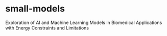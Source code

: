 # small-models
Exploration of AI and Machine Learning Models in Biomedical Applications with Energy Constraints and Limitations
